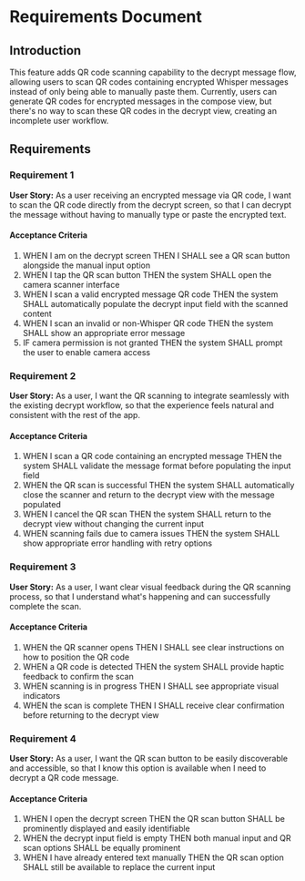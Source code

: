 # Requirements Document

## Introduction

This feature adds QR code scanning capability to the decrypt message flow, allowing users to scan QR codes containing encrypted Whisper messages instead of only being able to manually paste them. Currently, users can generate QR codes for encrypted messages in the compose view, but there's no way to scan these QR codes in the decrypt view, creating an incomplete user workflow.

## Requirements

### Requirement 1

**User Story:** As a user receiving an encrypted message via QR code, I want to scan the QR code directly from the decrypt screen, so that I can decrypt the message without having to manually type or paste the encrypted text.

#### Acceptance Criteria

1. WHEN I am on the decrypt screen THEN I SHALL see a QR scan button alongside the manual input option
2. WHEN I tap the QR scan button THEN the system SHALL open the camera scanner interface
3. WHEN I scan a valid encrypted message QR code THEN the system SHALL automatically populate the decrypt input field with the scanned content
4. WHEN I scan an invalid or non-Whisper QR code THEN the system SHALL show an appropriate error message
5. IF camera permission is not granted THEN the system SHALL prompt the user to enable camera access

### Requirement 2

**User Story:** As a user, I want the QR scanning to integrate seamlessly with the existing decrypt workflow, so that the experience feels natural and consistent with the rest of the app.

#### Acceptance Criteria

1. WHEN I scan a QR code containing an encrypted message THEN the system SHALL validate the message format before populating the input field
2. WHEN the QR scan is successful THEN the system SHALL automatically close the scanner and return to the decrypt view with the message populated
3. WHEN I cancel the QR scan THEN the system SHALL return to the decrypt view without changing the current input
4. WHEN scanning fails due to camera issues THEN the system SHALL show appropriate error handling with retry options

### Requirement 3

**User Story:** As a user, I want clear visual feedback during the QR scanning process, so that I understand what's happening and can successfully complete the scan.

#### Acceptance Criteria

1. WHEN the QR scanner opens THEN I SHALL see clear instructions on how to position the QR code
2. WHEN a QR code is detected THEN the system SHALL provide haptic feedback to confirm the scan
3. WHEN scanning is in progress THEN I SHALL see appropriate visual indicators
4. WHEN the scan is complete THEN I SHALL receive clear confirmation before returning to the decrypt view

### Requirement 4

**User Story:** As a user, I want the QR scan button to be easily discoverable and accessible, so that I know this option is available when I need to decrypt a QR code message.

#### Acceptance Criteria

1. WHEN I open the decrypt screen THEN the QR scan button SHALL be prominently displayed and easily identifiable
2. WHEN the decrypt input field is empty THEN both manual input and QR scan options SHALL be equally prominent
3. WHEN I have already entered text manually THEN the QR scan option SHALL still be available to replace the current input